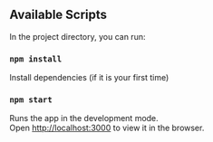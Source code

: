 ## Available Scripts

In the project directory, you can run:

### `npm install`

Install dependencies (if it is your first time)

### `npm start`

Runs the app in the development mode.<br />
Open [http://localhost:3000](http://localhost:3000) to view it in the browser.

